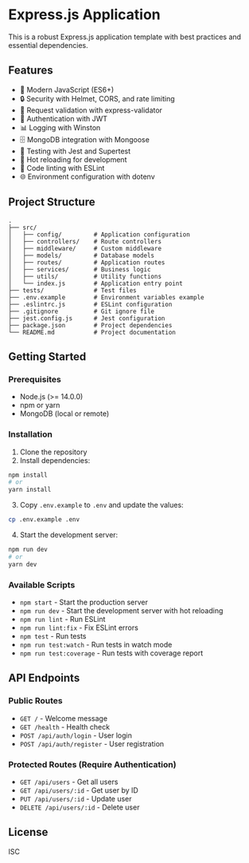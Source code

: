 # Express.js Application

This is a robust Express.js application template with best practices and essential dependencies.

## Features

- 🚀 Modern JavaScript (ES6+)
- 🔒 Security with Helmet, CORS, and rate limiting
- 📝 Request validation with express-validator
- 🔑 Authentication with JWT
- 📊 Logging with Winston
- 🗄️ MongoDB integration with Mongoose
- 🧪 Testing with Jest and Supertest
- 🔄 Hot reloading for development
- 📏 Code linting with ESLint
- 🌐 Environment configuration with dotenv

## Project Structure

```
.
├── src/
│   ├── config/         # Application configuration
│   ├── controllers/    # Route controllers
│   ├── middleware/     # Custom middleware
│   ├── models/         # Database models
│   ├── routes/         # Application routes
│   ├── services/       # Business logic
│   ├── utils/          # Utility functions
│   └── index.js        # Application entry point
├── tests/              # Test files
├── .env.example        # Environment variables example
├── .eslintrc.js        # ESLint configuration
├── .gitignore          # Git ignore file
├── jest.config.js      # Jest configuration
├── package.json        # Project dependencies
└── README.md           # Project documentation
```

## Getting Started

### Prerequisites

- Node.js (>= 14.0.0)
- npm or yarn
- MongoDB (local or remote)

### Installation

1. Clone the repository
2. Install dependencies:

```bash
npm install
# or
yarn install
```

3. Copy `.env.example` to `.env` and update the values:

```bash
cp .env.example .env
```

4. Start the development server:

```bash
npm run dev
# or
yarn dev
```

### Available Scripts

- `npm start` - Start the production server
- `npm run dev` - Start the development server with hot reloading
- `npm run lint` - Run ESLint
- `npm run lint:fix` - Fix ESLint errors
- `npm test` - Run tests
- `npm run test:watch` - Run tests in watch mode
- `npm run test:coverage` - Run tests with coverage report

## API Endpoints

### Public Routes

- `GET /` - Welcome message
- `GET /health` - Health check
- `POST /api/auth/login` - User login
- `POST /api/auth/register` - User registration

### Protected Routes (Require Authentication)

- `GET /api/users` - Get all users
- `GET /api/users/:id` - Get user by ID
- `PUT /api/users/:id` - Update user
- `DELETE /api/users/:id` - Delete user

## License

ISC
